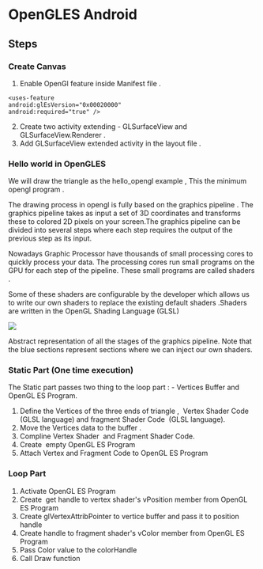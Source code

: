 # OpenGLES Android


## Steps

### Create Canvas

1. Enable OpenGl feature inside Manifest file .
```
<uses-feature
android:glEsVersion="0x00020000"
android:required="true" />
```
2. Create two activity extending - GLSurfaceView and GLSurfaceView.Renderer . 
3. Add GLSurfaceView extended activity in the layout file .

### Hello world in OpenGLES


We will draw the triangle as the hello_opengl example , This the minimum opengl program .


The drawing process in opengl is fully based on the graphics pipeline . The graphics pipeline takes as input a set of 3D coordinates and transforms these to colored 2D pixels on your screen.The graphics pipeline can be divided into several steps where each step requires the output of the previous step as its input.

Nowadays Graphic Processor have thousands of small processing cores to quickly process your data. The processing cores run small programs on the GPU for each step of the pipeline. These small programs are called shaders .

Some of these shaders are configurable by the developer which allows us to write our own shaders to replace the existing default shaders .Shaders are written in the OpenGL Shading Language (GLSL)

<img src="https://i.ibb.co/tzF1PvX/pipeline.png">

Abstract representation of all the stages of the graphics pipeline. Note that the blue sections represent sections where we can inject our own shaders.

### Static Part (One time execution)

The Static part passes two thing to the loop part : - Vertices Buffer and OpenGL ES Program.

1. Define the Vertices of the three ends of triangle ,  Vertex Shader Code (GLSL language) and fragment Shader Code  (GLSL language).
2. Move the Vertices data to the buffer .
3. Compline Vertex Shader  and Fragment Shader Code.
4. Create  empty OpenGL ES Program 
5. Attach Vertex and Fragment Code to OpenGL ES Program


### Loop Part 

1. Activate OpenGL ES Program
2. Create  get handle to vertex shader's vPosition member from OpenGL ES Program
3. Create glVertexAttribPointer to vertice buffer and pass it to position handle
4. Create handle to fragment shader's vColor member from OpenGL ES Program
5. Pass Color value to the colorHandle 
6. Call Draw function
